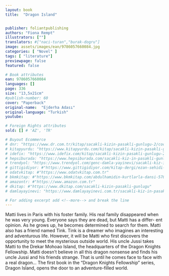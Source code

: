 ```yaml
---
layout: book
title:  "Dragon Island"


publisher: foliantpublishing
authors: "Fiona Rempt"
illustrators: [""]
translators: #["naci-turan","burak-dogru"]
image: assets/images/ean/9786057660084.jpg
categories: [ "Novel" ]
tags: [ "literature"]
previewpage: false
featured: false

# Book attributes
ean: 9786057660084
languages: []
page: 336
size: "13,5x21cm"
#publish-number: 60
cover: "Paperback"
original-name:  "Ejderha Adası"
original-language: "Turkish"
youtube:

# Foreign Rights attributes
sold: [] # 'AZ', 'TR'

# Buyout Ecommerce
# dnr: "https://www.dr.com.tr/kitap/sacakli-kizin-pasakli-gunlugu-2/cocuk-ve-genclik/genclik-10-yas/roman-oyku/urunno=0001893059001"
# kitapyurdu: "https://www.kitapyurdu.com/kitap/sacakli-kizin-pasakli-gunlugu-2-/560122.html&filter_name=Sa%C3%A7akl%C4%B1+K%C4%B1z%27%C4%B1n+Pasakl%C4%B1+G%C3%BCnl%C3%BC%C4%9F%C3%BC+2"
# idefix: "https://www.idefix.com/kitap/sacakli-kizin-pasakli-gunlugu-2/cocuk-ve-genclik/genclik-10-yas/roman-oyku/urunno=0001893059001"
# hepsiburada: "https://www.hepsiburada.com/sacakli-kiz-in-pasakli-gunlugu-2-damla-yayinevi-p-HBV000012ER86"
# trendyol: "https://www.trendyol.com/genc-damla-yayinevi/sacakli-kiz-in-pasakli-gunlugu-2-p-54825777"
# gittigidiyor: #"https://www.gittigidiyor.com/kitap-dergi/ezan-sehidi-adnan-menderes_pdp_732728793"
# odatvkitap: #"https://www.odatvkitap.com.tr"
# bkmkitap: #"https://www.bkmkitap.com/abdulhamidin-kurtlarla-dansi-578226"
# amazontr: #"https://www.amazon.com.tr"
# dkitap: #"https://www.dkitap.com/sacakli-kizin-pasakli-gunlugu"
# damlayayinevi: "https://www.damlayayinevi.com.tr/sacakli-kiz-in-pasakli-gunlugu-2-bu-iste-bi-terslik-var"

# For adding excerpt add <!--more--> and break the line
---
```

Matti lives in Paris with his foster family. His real
family disappeared when he was very young. Everyone says they are dead, but Matti has a differ-
ent opinion. As he grows up, he becomes determined to search for them.
Matti also has a friend named Tink. Tink is a
dreamer who imagines an interesting and adventurous life. However, it will be Matti who first
discovers the opportunity to meet the mysterious
outside world.
His uncle Jussi takes Matti to the Drekar Mohoao
Island, the headquarters of the Dragon Knights
Fellowship. Matti doesn’t believe in all this dragon
nonsense and finds his uncle Jussi and his friends
strange. That is until he comes face to face with a
real dragon...
The first book in the “Dragon Knights Fellowship”
series, Dragon Island, opens the door to an adventure-filled world.
<!--more--> 

